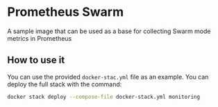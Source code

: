 # Prometheus Swarm

A sample image that can be used as a base for collecting Swarm mode metrics in Prometheus

## How to use it

You can use the provided `docker-stac.yml` file as an example. You can deploy the full stack with the command:

```bash
docker stack deploy --compose-file docker-stack.yml monitoring
```

